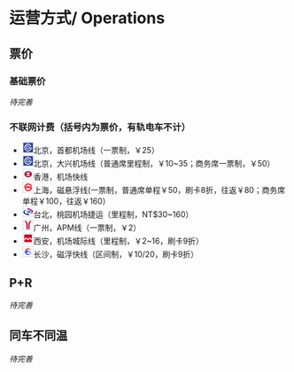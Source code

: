 # 运营方式/ Operations

## 票价
### 基础票价

*待完善*

### 不联网计费（括号内为票价，有轨电车不计）
- <img src="/images/city/bj.gif" width="20" hegiht="20"/>北京，首都机场线（一票制，￥25）
- <img src="/images/city/bj.gif" width="20" hegiht="20"/>北京，大兴机场线（普通席里程制，￥10~35；商务席一票制，￥50）
- <img src="/images/city/hk.gif" width="20" hegiht="20"/>香港，机场快线
- <img src="/images/city/sh.gif" width="20" hegiht="20"/>上海，磁悬浮线(一票制，普通席单程￥50，刷卡8折，往返￥80；商务席单程￥100，往返￥160）
- <img src="/images/city/ty.gif" width="20" hegiht="20"/>台北，桃园机场捷运（里程制，NT$30~160）
- <img src="/images/city/gz.gif" width="20" hegiht="20"/>广州，APM线（一票制，￥2）
- <img src="/images/city/xa.gif" width="20" hegiht="20"/>西安，机场城际线（里程制，￥2~16，刷卡9折）
- <img src="/images/city/cs.gif" width="20" hegiht="20"/>长沙，磁浮快线（区间制，￥10/20，刷卡9折）

## P+R

*待完善*

## 同车不同温

*待完善*
